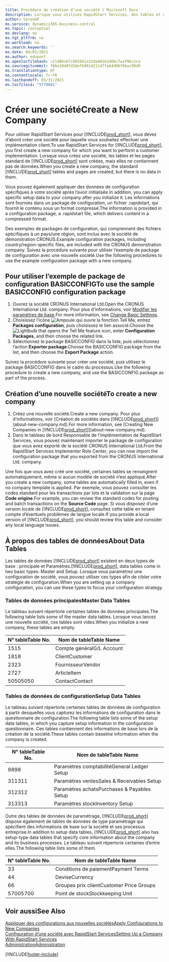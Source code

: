 ```yaml
---
title: Procédure de création d’une société | Microsoft Docs
description: Lorsque vous utilisez RapidStart Services, des tables et des pages sont créées, mais elles ne contiennent pas de données.
author: SorenGP
ms.service: dynamics365-business-central
ms.topic: conceptual
ms.devlang: na
ms.tgt_pltfrm: na
ms.workload: na
ms.search.keywords: ''
ms.date: 04/01/2021
ms.author: edupont
ms.openlocfilehash: c21d86c67c6020d1a32da4816246bc7aaf96c2ca
ms.sourcegitcommit: 766e2840fd16efb901d211d7fa64d96766ac99d9
ms.translationtype: HT
ms.contentlocale: fr-FR
ms.lasthandoff: 03/31/2021
ms.locfileid: "5779881"
---
```

# <a name="create-a-new-company"></a><span data-ttu-id="aa1f8-103">Créer une société</span><span class="sxs-lookup"><span data-stu-id="aa1f8-103">Create a New Company</span></span>
<span data-ttu-id="aa1f8-104">Pour utiliser RapidStart Services pour [!INCLUDE[prod_short](includes/prod_short.md)], vous devez d’abord créer une société pour laquelle vous souhaitez effectuer une implémentation client.</span><span class="sxs-lookup"><span data-stu-id="aa1f8-104">To use RapidStart Services for [!INCLUDE[prod_short](includes/prod_short.md)], you first create a new company for which you want to perform a customer implementation.</span></span> <span data-ttu-id="aa1f8-105">Lorsque vous créez une société, les tables et les pages standard de [!INCLUDE[prod_short](includes/prod_short.md)] sont créées, mais elles ne contiennent pas de données.</span><span class="sxs-lookup"><span data-stu-id="aa1f8-105">When you create a new company, the standard [!INCLUDE[prod_short](includes/prod_short.md)] tables and pages are created, but there is no data in them.</span></span>

<span data-ttu-id="aa1f8-106">Vous pouvez également appliquer des données de configuration spécifiques à votre société après l’avoir initialisée.</span><span class="sxs-lookup"><span data-stu-id="aa1f8-106">In addition, you can apply specific setup data to your company after you initialize it.</span></span> <span data-ttu-id="aa1f8-107">Les informations sont fournies dans un package de configuration, un fichier .rapidstart, qui fournit le contenu sous un format compressé.</span><span class="sxs-lookup"><span data-stu-id="aa1f8-107">The information is provided in a configuration package, a .rapidstart file, which delivers content in a compressed format.</span></span>  

<span data-ttu-id="aa1f8-108">Des exemples de packages de configuration, qui comprennent des fichiers spécifiques à un pays/une région, sont inclus avec la société de démonstration CRONUS.</span><span class="sxs-lookup"><span data-stu-id="aa1f8-108">Example configuration packages, including country/region-specific files, are included with the CRONUS demonstration company.</span></span> <span data-ttu-id="aa1f8-109">Suivez la procédure suivante pour utiliser l’exemple de package de configuration avec une nouvelle société.</span><span class="sxs-lookup"><span data-stu-id="aa1f8-109">Use the following procedures to use the example configuration package with a new company.</span></span>  

## <a name="to-use-the-sample-basicconfig-configuration-package"></a><span data-ttu-id="aa1f8-110">Pour utiliser l’exemple de package de configuration BASICCONFIG</span><span class="sxs-lookup"><span data-stu-id="aa1f8-110">To use the sample BASICCONFIG configuration package</span></span>  
1. <span data-ttu-id="aa1f8-111">Ouvrez la société CRONUS International Ltd.</span><span class="sxs-lookup"><span data-stu-id="aa1f8-111">Open the CRONUS International Ltd. company.</span></span> <span data-ttu-id="aa1f8-112">Pour plus d’informations, voir [Modifier les paramètres de base](ui-change-basic-settings.md).</span><span class="sxs-lookup"><span data-stu-id="aa1f8-112">For more information, see [Change Basic Settings](ui-change-basic-settings.md).</span></span>
2. <span data-ttu-id="aa1f8-113">Choisissez l’icône ![Ampoule qui ouvre la fonction Tell Me](media/ui-search/search_small.png "Dites-moi ce que vous voulez faire"), entrez **Packages configuration**, puis choisissez le lien associé.</span><span class="sxs-lookup"><span data-stu-id="aa1f8-113">Choose the ![Lightbulb that opens the Tell Me feature](media/ui-search/search_small.png "Tell me what you want to do") icon, enter **Configuration Packages**, and then choose the related link.</span></span>  
3. <span data-ttu-id="aa1f8-114">Sélectionnez le package BASICCONFIG dans la liste, puis sélectionnez l’action **Exporter package**.</span><span class="sxs-lookup"><span data-stu-id="aa1f8-114">Choose the BASICCONFIG package from the list, and then choose the **Export Package** action.</span></span>  

<span data-ttu-id="aa1f8-115">Suivez la procédure suivante pour créer une société, puis utilisez le package BASICCONFIG dans le cadre du processus.</span><span class="sxs-lookup"><span data-stu-id="aa1f8-115">Use the following procedure to create a new company, and use the BASICCONFIG package as part of the process.</span></span>  

## <a name="to-create-a-new-company"></a><span data-ttu-id="aa1f8-116">Création d’une nouvelle société</span><span class="sxs-lookup"><span data-stu-id="aa1f8-116">To create a new company</span></span>  
1. <span data-ttu-id="aa1f8-117">Créez une nouvelle société.</span><span class="sxs-lookup"><span data-stu-id="aa1f8-117">Create a new company.</span></span> <span data-ttu-id="aa1f8-118">Pour plus d’informations, voir [Création de sociétés dans [!INCLUDE[prod_short](includes/prod_short.md)]](about-new-company.md).</span><span class="sxs-lookup"><span data-stu-id="aa1f8-118">For more information, see [Creating New Companies in [!INCLUDE[prod_short](includes/prod_short.md)]](about-new-company.md).</span></span>
2. <span data-ttu-id="aa1f8-119">Dans le tableau de bord Responsable de l’implémentation de RapidStart Services, vous pouvez maintenant importer le package de configuration que vous avez exporté de la société CRONUS International Ltd.</span><span class="sxs-lookup"><span data-stu-id="aa1f8-119">From the RapidStart Services Implementer Role Center, you can now import the configuration package that you exported from the CRONUS International Ltd. company.</span></span>

<span data-ttu-id="aa1f8-120">Une fois que vous avez créé une société, certaines tables se renseignent automatiquement, même si aucun modèle de société n’est appliqué.</span><span class="sxs-lookup"><span data-stu-id="aa1f8-120">After you create a new company, some tables are automatically filled in, even if no company template is applied.</span></span> <span data-ttu-id="aa1f8-121">Par exemple, vous pouvez consulter les codes standard pour les transactions par lots et la validation sur la page **Code origine**.</span><span class="sxs-lookup"><span data-stu-id="aa1f8-121">For example, you can review the standard codes for posting and batch transactions on the **Source Code** page.</span></span> <span data-ttu-id="aa1f8-122">Si vous disposez d’une version locale de [!INCLUDE[prod_short](includes/prod_short.md)], consultez cette table en tenant compte d’éventuels problèmes de langue locale.</span><span class="sxs-lookup"><span data-stu-id="aa1f8-122">If you provide a local version of [!INCLUDE[prod_short](includes/prod_short.md)], you should review this table and consider any local language issues.</span></span>

## <a name="about-data-tables"></a><span data-ttu-id="aa1f8-123">À propos des tables de données</span><span class="sxs-lookup"><span data-stu-id="aa1f8-123">About Data Tables</span></span>
<span data-ttu-id="aa1f8-124">Les tables de données [!INCLUDE[prod_short](includes/prod_short.md)] existent en deux types de base : principale et Paramètres.</span><span class="sxs-lookup"><span data-stu-id="aa1f8-124">[!INCLUDE[prod_short](includes/prod_short.md)], data tables come in two basic types: Master and Setup.</span></span> <span data-ttu-id="aa1f8-125">Lorsque vous paramétrez une configuration de société, vous pouvez utiliser ces types afin de cibler votre stratégie de configuration.</span><span class="sxs-lookup"><span data-stu-id="aa1f8-125">When you are setting up a company configuration, you can use these types to focus your configuration strategy.</span></span>  

### <a name="master-data-tables"></a><span data-ttu-id="aa1f8-126">Tables de données principales</span><span class="sxs-lookup"><span data-stu-id="aa1f8-126">Master Data Tables</span></span>  
<span data-ttu-id="aa1f8-127">Le tableau suivant répertorie certaines tables de données principales.</span><span class="sxs-lookup"><span data-stu-id="aa1f8-127">The following table lists some of the master data tables.</span></span> <span data-ttu-id="aa1f8-128">Lorsque vous lancez une nouvelle société, ces tables sont vides.</span><span class="sxs-lookup"><span data-stu-id="aa1f8-128">When you initialize a new company, these tables are empty.</span></span>  

|<span data-ttu-id="aa1f8-129">N° table</span><span class="sxs-lookup"><span data-stu-id="aa1f8-129">Table No.</span></span>|<span data-ttu-id="aa1f8-130">Nom de table</span><span class="sxs-lookup"><span data-stu-id="aa1f8-130">Table Name</span></span>|  
|-------------------|--------------------|  
|<span data-ttu-id="aa1f8-131">15</span><span class="sxs-lookup"><span data-stu-id="aa1f8-131">15</span></span>|<span data-ttu-id="aa1f8-132">Compte général</span><span class="sxs-lookup"><span data-stu-id="aa1f8-132">G/L Account</span></span>|  
|<span data-ttu-id="aa1f8-133">18</span><span class="sxs-lookup"><span data-stu-id="aa1f8-133">18</span></span>|<span data-ttu-id="aa1f8-134">Client</span><span class="sxs-lookup"><span data-stu-id="aa1f8-134">Customer</span></span>|  
|<span data-ttu-id="aa1f8-135">23</span><span class="sxs-lookup"><span data-stu-id="aa1f8-135">23</span></span>|<span data-ttu-id="aa1f8-136">Fournisseur</span><span class="sxs-lookup"><span data-stu-id="aa1f8-136">Vendor</span></span>|  
|<span data-ttu-id="aa1f8-137">27</span><span class="sxs-lookup"><span data-stu-id="aa1f8-137">27</span></span>|<span data-ttu-id="aa1f8-138">Article</span><span class="sxs-lookup"><span data-stu-id="aa1f8-138">Item</span></span>|  
|<span data-ttu-id="aa1f8-139">5050</span><span class="sxs-lookup"><span data-stu-id="aa1f8-139">5050</span></span>|<span data-ttu-id="aa1f8-140">Contact</span><span class="sxs-lookup"><span data-stu-id="aa1f8-140">Contact</span></span>|  

### <a name="setup-data-tables"></a><span data-ttu-id="aa1f8-141">Tables de données de configuration</span><span class="sxs-lookup"><span data-stu-id="aa1f8-141">Setup Data Tables</span></span>  
<span data-ttu-id="aa1f8-142">Le tableau suivant répertorie certaines tables de données de configuration à partir desquelles vous capturez les informations de configuration dans le questionnaire de configuration.</span><span class="sxs-lookup"><span data-stu-id="aa1f8-142">The following table lists some of the setup data tables, in which you capture setup information in the configuration questionnaire.</span></span> <span data-ttu-id="aa1f8-143">Ces tables contiennent des informations de base lors de la création de la société.</span><span class="sxs-lookup"><span data-stu-id="aa1f8-143">These tables contain baseline information when the company is created.</span></span>  

|<span data-ttu-id="aa1f8-144">N° table</span><span class="sxs-lookup"><span data-stu-id="aa1f8-144">Table No.</span></span>|<span data-ttu-id="aa1f8-145">Nom de table</span><span class="sxs-lookup"><span data-stu-id="aa1f8-145">Table Name</span></span>|  
|-------------------|--------------------|  
|<span data-ttu-id="aa1f8-146">98</span><span class="sxs-lookup"><span data-stu-id="aa1f8-146">98</span></span>|<span data-ttu-id="aa1f8-147">Paramètres comptabilité</span><span class="sxs-lookup"><span data-stu-id="aa1f8-147">General Ledger Setup</span></span>|  
|<span data-ttu-id="aa1f8-148">311</span><span class="sxs-lookup"><span data-stu-id="aa1f8-148">311</span></span>|<span data-ttu-id="aa1f8-149">Paramètres ventes</span><span class="sxs-lookup"><span data-stu-id="aa1f8-149">Sales & Receivables Setup</span></span>|  
|<span data-ttu-id="aa1f8-150">312</span><span class="sxs-lookup"><span data-stu-id="aa1f8-150">312</span></span>|<span data-ttu-id="aa1f8-151">Paramètres achats</span><span class="sxs-lookup"><span data-stu-id="aa1f8-151">Purchases & Payables Setup</span></span>|  
|<span data-ttu-id="aa1f8-152">313</span><span class="sxs-lookup"><span data-stu-id="aa1f8-152">313</span></span>|<span data-ttu-id="aa1f8-153">Paramètres stock</span><span class="sxs-lookup"><span data-stu-id="aa1f8-153">Inventory Setup</span></span>|  

<span data-ttu-id="aa1f8-154">Outre des tables de données de paramétrage, [!INCLUDE[prod_short](includes/prod_short.md)] dispose également de tables de données de type paramétrage qui spécifient des informations de base sur la société et ses processus entreprise.</span><span class="sxs-lookup"><span data-stu-id="aa1f8-154">In addition to setup data tables, [!INCLUDE[prod_short](includes/prod_short.md)] also has setup-type data tables that specify core information about the company and its business processes.</span></span> <span data-ttu-id="aa1f8-155">Le tableau suivant répertorie certaines d’entre elles.</span><span class="sxs-lookup"><span data-stu-id="aa1f8-155">The following table lists some of them.</span></span>  

|<span data-ttu-id="aa1f8-156">N° table</span><span class="sxs-lookup"><span data-stu-id="aa1f8-156">Table No.</span></span>|<span data-ttu-id="aa1f8-157">Nom de table</span><span class="sxs-lookup"><span data-stu-id="aa1f8-157">Table Name</span></span>|  
|-------------------|--------------------|  
|<span data-ttu-id="aa1f8-158">3</span><span class="sxs-lookup"><span data-stu-id="aa1f8-158">3</span></span>|<span data-ttu-id="aa1f8-159">Conditions de paiement</span><span class="sxs-lookup"><span data-stu-id="aa1f8-159">Payment Terms</span></span>|  
|<span data-ttu-id="aa1f8-160">4</span><span class="sxs-lookup"><span data-stu-id="aa1f8-160">4</span></span>|<span data-ttu-id="aa1f8-161">Devise</span><span class="sxs-lookup"><span data-stu-id="aa1f8-161">Currency</span></span>|  
|<span data-ttu-id="aa1f8-162">6</span><span class="sxs-lookup"><span data-stu-id="aa1f8-162">6</span></span>|<span data-ttu-id="aa1f8-163">Groupes prix client</span><span class="sxs-lookup"><span data-stu-id="aa1f8-163">Customer Price Groups</span></span>|  
|<span data-ttu-id="aa1f8-164">5700</span><span class="sxs-lookup"><span data-stu-id="aa1f8-164">5700</span></span>|<span data-ttu-id="aa1f8-165">Point de stock</span><span class="sxs-lookup"><span data-stu-id="aa1f8-165">Stockkeeping Unit</span></span>|

  

## <a name="see-also"></a><span data-ttu-id="aa1f8-166">Voir aussi</span><span class="sxs-lookup"><span data-stu-id="aa1f8-166">See Also</span></span>  
[<span data-ttu-id="aa1f8-167">Appliquer des configurations aux nouvelles sociétés</span><span class="sxs-lookup"><span data-stu-id="aa1f8-167">Apply Configurations to New Companies</span></span>](admin-apply-configuration-to-new-companies.md)  
[<span data-ttu-id="aa1f8-168">Configuration d’une société avec RapidStart Services</span><span class="sxs-lookup"><span data-stu-id="aa1f8-168">Setting Up a Company With RapidStart Services</span></span>](admin-set-up-a-company-with-rapidstart.md)  
[<span data-ttu-id="aa1f8-169">Administration</span><span class="sxs-lookup"><span data-stu-id="aa1f8-169">Administration</span></span>](admin-setup-and-administration.md)


[!INCLUDE[footer-include](includes/footer-banner.md)]